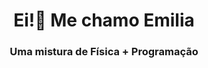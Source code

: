 <h1 align="center">Ei!👋 Me chamo Emilia</h1>
<h3 align="center">Uma mistura de Física + Programação</h3>
